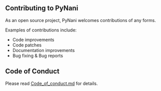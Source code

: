 
## Contributing to PyNani
As an open source project, PyNani welcomes contributions of any forms.

Examples of contributions include:
* Code improvements
* Code patches
* Documentation improvements
* Bug fixing & Bug reports

## Code of Conduct
Please read [Code_of_conduct.md](CODE_OF_CONDUCT.md) for details.